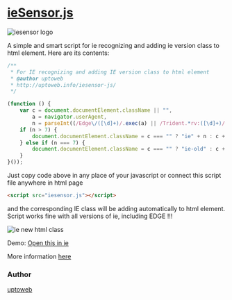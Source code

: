 # [ieSensor.js](http://uptoweb.info/iesensor-js)

![iesensor logo](http://uptoweb.info/wp-content/uploads/2015/05/iesensor-logo.png?raw=true)

A simple and smart script for ie recognizing and adding ie version class to html element. Here are its contents:

```javascript
/**
 * For IE recognizing and adding IE version class to html element
 * @author uptoweb
 * http://uptoweb.info/iesensor-js/
 */

(function () {
    var c = document.documentElement.className || "",
        a = navigator.userAgent,
        n = parseInt((/Edge\/([\d]+)/.exec(a) || /Trident.*rv:([\d]+)/.exec(a) || /MSIE ([\d]+)/.exec(a) || [])[1]);
    if (n > 7) {
        document.documentElement.className = c === "" ? "ie" + n : c + " ie" + n;
    } else if (n === 7) {
        document.documentElement.className = c === "" ? "ie-old" : c + " ie-old";
    }
}());
```
Just copy code above in any place of your javascript or connect this script file anywhere in html page

```html
<script src="iesensor.js"></script>
```

and the corresponding IE class will be adding automatically to html element. Script works fine with all versions of ie, including EDGE !!!

![ie new html class](http://uptoweb.info/wp-content/uploads/2015/05/ie.png?raw=true)

Demo: [Open this in ie](http://uptoweb.info/code/iesensor/iesensor-demo.html)

More information [here](http://uptoweb.info/iesensor-js)

### Author
[uptoweb](http://uptoweb.info)
